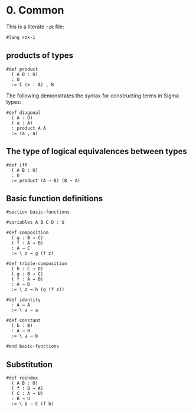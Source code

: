 # 0. Common

This is a literate `rzk` file:

```rzk
#lang rzk-1
```

## products of types

```rzk
#def product
  ( A B : U)
  : U
  := Σ (x : A) , B
```

The following demonstrates the syntax for constructing terms in Sigma types:

```rzk
#def diagonal
  ( A : U)
  ( a : A)
  : product A A
  := (a , a)
```

## The type of logical equivalences between types

```rzk
#def iff
  ( A B : U)
  : U
  := product (A → B) (B → A)
```

## Basic function definitions

```rzk
#section basic-functions

#variables A B C D : U

#def composition
  ( g : B → C)
  ( f : A → B)
  : A → C
  := \ z → g (f z)

#def triple-composition
  ( h : C → D)
  ( g : B → C)
  ( f : A → B)
  : A → D
  := \ z → h (g (f z))

#def identity
  : A → A
  := \ a → a

#def constant
  ( b : B)
  : A → B
  := \ a → b

#end basic-functions
```

## Substitution

```rzk title="Reindexing a type family along a function into the base type"
#def reindex
  ( A B : U)
  ( f : B → A)
  ( C : A → U)
  : B → U
  := \ b → C (f b)
```
